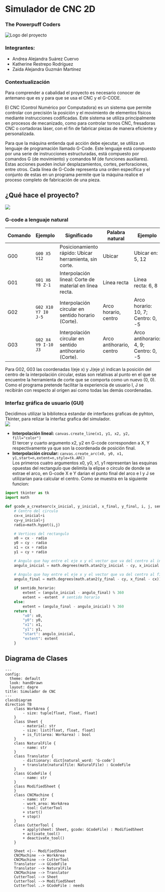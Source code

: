 # Simulador de CNC 2D
### The Powerpuff Coders
![Logo del proyecto](Logo.jpg)

### Integrantes:  
- Andrea Alejandra Suárez Cuervo  
- Katherine Restrepo Rodríguez  
- Zaida Alejandra Guzmán Martínez  

### Contextualización
Para comprender a cabalidad el proyecto es necesario conocer de antemano que es y para que se usa el CNC y el G-CODE.

El CNC (Control Numérico por Computadora) es un sistema que permite controlar con precisión la posición y el movimiento de elementos físicos mediante instrucciones codificadas. Este sistema se utiliza principalmente en procesos de mecanizado, como para controlar tornos CNC, fresadoras CNC o cortadoras láser, con el fin de fabricar piezas de manera eficiente y personalizada.

Para que la máquina entienda qué acción debe ejecutar, se utiliza un lenguaje de programación llamado G-Code. Este lenguaje está compuesto por una serie de instrucciones estructuradas, está compuesto por comandos G (de movimiento) y comandos M (de funciones auxiliares). Estas acciones pueden incluir desplazamientos, cortes, perforaciones, entre otros.
Cada línea de G-Code representa una orden específica y el conjunto de estas en un programa permite que la máquina realice el proceso completo de fabricación de una pieza. 

## ¿Qué hace el proyecto?
![](3.jpg)

### G-code a lenguaje natural
| **Comando** | **Ejemplo** | **Significado** | **Palabra natural** | **Ejemplo** |
| --- | --- | --- | --- | --- |
| G00 | `G00 X5 Y12` | Posicionamiento rápido: Ubicar herramienta, sin corte. | Ubicar | Ubicar en: 5, 12 |
| G01 | `G01 X6 Y8 Z-1`   | Interpolación lineal: Corte de material en línea recta. | Línea recta | Línea recta: 6, 8 |
| G02 | `G02 X10 Y7 I0 J-5` | Interpolación circular en sentido horario (Corte). | Arco horario, centro | Arco horario: 10, 7; Centro: 0, -5  |
| G03 | `G02 X4 Y9 I-10 J3` | Interpolación circular en sentido antihorario (Corte). | Arco antihorario, centro | Arco antihorario: 4, 9; Centro: 0, -5  |  

Para G02, G03 las coordenadas I(eje x) y J(eje y) indican la posición del centro de la interpolación circular, estas son relativas al punto en el que se encuentre la herramienta de corte que se comporta como un nuevo (0, 0). Como el programa pretende facilitar la experiencia de usuario I, J se recibirán con respecto al origen así como todas las demás coordenadas.

### Interfaz gráfica de usuario (GUI)
Decidimos utilizar la biblioteca estandar de interfaces graficas de pyhton, Tkinter, para relizar la interfaz grafica del simulador.  
![](1.jpg)

- **Interpolación lineal:** `canvas.create_line(x1, y1, x2, y2, fill="color")`  
El tercer y cuarto argumento x2, y2 en G-code corresponden a X, Y respectivamente ya que son la coordenada de posición final.  
- **Interpolación circular:** `canvas.create_arc(x0, y0, x1, y1,start=n,extent=n,style=tk.ARC)`  
Los primeros cuatro argumentos x0, y0, x1, y1 representan las esquinas opuestas del rectangulo que delimita la elipse o circulo de donde se extrae el arco, en G-code X e Y darian el punto final del arco e I y J se utilizarian para calcular el centro. Como se muestra en la siguiente funcion:
```python
import tkinter as tk
import math

def gcode_a_createarc(x_inicial, y_inicial, x_final, y_final, i, j, sentido_horario=True):
    # Centro del circulo
    cx=x_inicial+i
    cy=y_inicial+j
    radio=math.hypot(i,j)

    # Vertices del rectangulo
    x0 = cx - radio
    y0 = cy - radio
    x1 = cx + radio
    y1 = cy + radio

    # Angulo que hay entre el eje x y el vector que va del centro al inicio del arco
    angulo_inicial = math.degrees(math.atan2(y_inicial - cy, x_inicial - cx)) % 360

    # Angulo que hay entre el eje x y el vector que va del centro al final del arco
    angulo_final = math.degrees(math.atan2(y_final - cy, x_final - cx)) % 360
    
    if sentido_horario:
        extent = (angulo_inicial - angulo_final) % 360
        extent = -extent  # sentido horario
    else:
        extent = (angulo_final - angulo_inicial) % 360
    return {
        "x0": x0,
        "y0": y0,
        "x1": x1,
        "y1": y1,
        "start": angulo_inicial,
        "extent": extent
    }

```
  
## Diagrama de Clases

```mermaid
---
config:
  theme: default
  look: handDrawn
  layout: dagre
title: Simulador de CNC
---
classDiagram
direction TB
    class WorkArea {
	    - size: tuple[float, float, float]
    }
    class Sheet {
	    - material: str
	    - size: list[float, float, float]
	    + is_fit(area: Workarea) : bool
    }
    class NaturalFile {
	    - name: str
    }
    class Translator {
	    - dictionary: dict[natural_word: 'G-code']
	    + translate(naturalfile: NaturalFile) : GcodeFile
    }
    class GCodeFile {
	    - name: str
    }
    class ModifiedSheet {
    }
    class CNCMachine {
	    - name: str
	    - work_area: WorkArea
	    - tool: CutterTool
	    + start()
	    + stop()
    }
    class CutterTool {
	    + apply(sheet: Sheet, gcode: GCodeFile) : ModifiedSheet
	    + activate_tool()
	    + deactivate_tool()
    }

    Sheet <|-- ModifiedSheet
    CNCMachine --> WorkArea
    CNCMachine --> CutterTool
    Translator --> GCodeFile
    Translator --> NaturalFile
    CNCMachine --> Translator
    CutterTool --> Sheet
    CutterTool --> ModifiedSheet
    CutterTool ..> GCodeFile : needs
```
